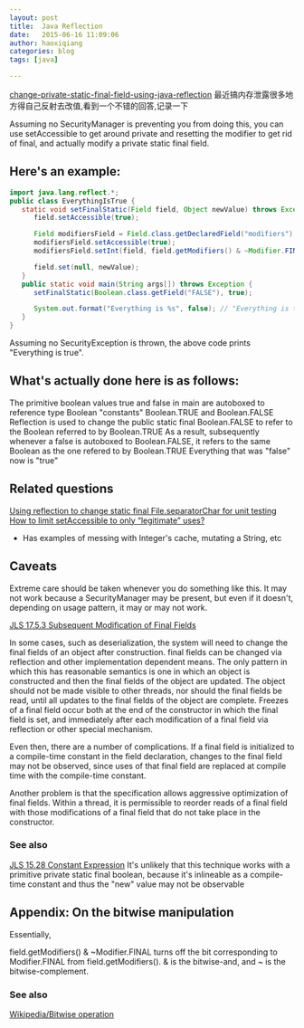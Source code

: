 ```yaml
---
layout: post
title:  Java Reflection
date:   2015-06-16 11:09:06
author: haoxiqiang
categories: blog
tags: [java]

---
```

[change-private-static-final-field-using-java-reflection](http://stackoverflow.com/questions/3301635/change-private-static-final-field-using-java-reflection)
最近搞内存泄露很多地方得自己反射去改值,看到一个不错的回答,记录一下

<!-- more -->

Assuming no SecurityManager is preventing you from doing this, you can use setAccessible to get around private and resetting the modifier to get rid of final, and actually modify a private static final field.

## Here's an example:
``` java
import java.lang.reflect.*;
public class EverythingIsTrue {
   static void setFinalStatic(Field field, Object newValue) throws Exception {
      field.setAccessible(true);

      Field modifiersField = Field.class.getDeclaredField("modifiers");
      modifiersField.setAccessible(true);
      modifiersField.setInt(field, field.getModifiers() & ~Modifier.FINAL);

      field.set(null, newValue);
   }
   public static void main(String args[]) throws Exception {      
      setFinalStatic(Boolean.class.getField("FALSE"), true);

      System.out.format("Everything is %s", false); // "Everything is true"
   }
}
```
Assuming no SecurityException is thrown, the above code prints "Everything is true".

## What's actually done here is as follows:

The primitive boolean values true and false in main are autoboxed to reference type Boolean "constants" Boolean.TRUE and Boolean.FALSE
Reflection is used to change the public static final Boolean.FALSE to refer to the Boolean referred to by Boolean.TRUE
As a result, subsequently whenever a false is autoboxed to Boolean.FALSE, it refers to the same Boolean as the one refered to by Boolean.TRUE
Everything that was "false" now is "true"

## Related questions

[Using reflection to change static final File.separatorChar for unit testing](http://stackoverflow.com/questions/2474017/using-reflection-to-change-static-final-file-separatorchar-for-unit-testing/2474242#2474242)
[How to limit setAccessible to only “legitimate” uses?](http://stackoverflow.com/questions/2481862/how-to-limit-setaccessible-to-only-legitimate-uses)

* Has examples of messing with Integer's cache, mutating a String, etc

## Caveats

Extreme care should be taken whenever you do something like this. It may not work because a SecurityManager may be present, but even if it doesn't, depending on usage pattern, it may or may not work.

[JLS 17.5.3 Subsequent Modification of Final Fields](http://java.sun.com/docs/books/jls/third_edition/html/memory.html#17.5.3)

In some cases, such as deserialization, the system will need to change the final fields of an object after construction. final fields can be changed via reflection and other implementation dependent means. The only pattern in which this has reasonable semantics is one in which an object is constructed and then the final fields of the object are updated. The object should not be made visible to other threads, nor should the final fields be read, until all updates to the final fields of the object are complete. Freezes of a final field occur both at the end of the constructor in which the final field is set, and immediately after each modification of a final field via reflection or other special mechanism.

Even then, there are a number of complications. If a final field is initialized to a compile-time constant in the field declaration, changes to the final field may not be observed, since uses of that final field are replaced at compile time with the compile-time constant.

Another problem is that the specification allows aggressive optimization of final fields. Within a thread, it is permissible to reorder reads of a final field with those modifications of a final field that do not take place in the constructor.

### See also

[JLS 15.28 Constant Expression](http://docs.oracle.com/javase/specs/jls/se7/html/jls-15.html#jls-15.28)
It's unlikely that this technique works with a primitive private static final boolean, because it's inlineable as a compile-time constant and thus the "new" value may not be observable

## Appendix: On the bitwise manipulation

Essentially,

field.getModifiers() & ~Modifier.FINAL
turns off the bit corresponding to Modifier.FINAL from field.getModifiers(). & is the bitwise-and, and ~ is the bitwise-complement.

### See also

[Wikipedia/Bitwise operation](http://en.wikipedia.org/wiki/Bitwise_operations)